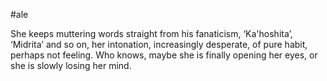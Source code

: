 #ale 

She keeps muttering words straight from his fanaticism, ‘Ka'hoshita’, ‘Midrita’ and so on, her intonation, increasingly desperate, of pure habit, perhaps not feeling. Who knows, maybe she is finally opening her eyes, or she is slowly losing her mind.